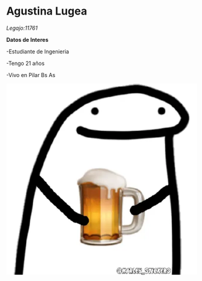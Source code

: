 #  Agustina Lugea

*Legajo:11761*

**Datos de Interes**

-Estudiante de Ingenieria

-Tengo 21 años

-Vivo en Pilar Bs As

![Foto](file_5092167_512x512.webp)
